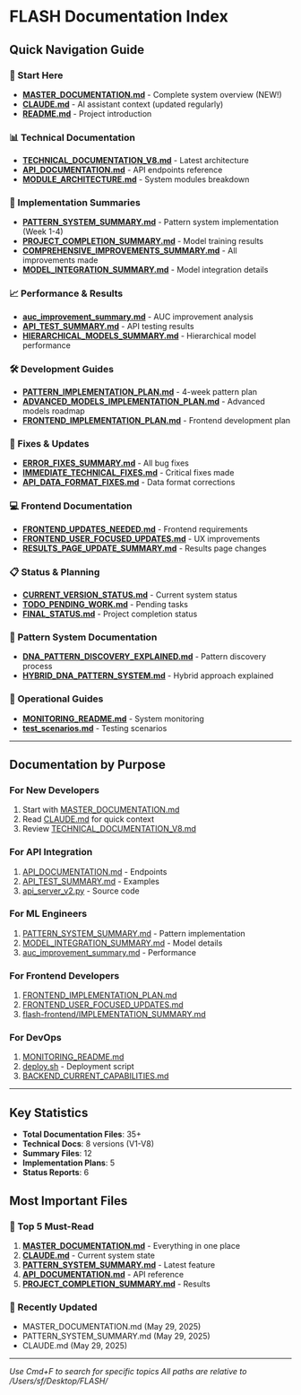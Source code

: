 # FLASH Documentation Index

## Quick Navigation Guide

### 🎯 Start Here
- **[MASTER_DOCUMENTATION.md](MASTER_DOCUMENTATION.md)** - Complete system overview (NEW!)
- **[CLAUDE.md](CLAUDE.md)** - AI assistant context (updated regularly)
- **[README.md](README.md)** - Project introduction

### 📊 Technical Documentation
- **[TECHNICAL_DOCUMENTATION_V8.md](TECHNICAL_DOCUMENTATION_V8.md)** - Latest architecture
- **[API_DOCUMENTATION.md](API_DOCUMENTATION.md)** - API endpoints reference
- **[MODULE_ARCHITECTURE.md](MODULE_ARCHITECTURE.md)** - System modules breakdown

### 🚀 Implementation Summaries
- **[PATTERN_SYSTEM_SUMMARY.md](PATTERN_SYSTEM_SUMMARY.md)** - Pattern system implementation (Week 1-4)
- **[PROJECT_COMPLETION_SUMMARY.md](PROJECT_COMPLETION_SUMMARY.md)** - Model training results
- **[COMPREHENSIVE_IMPROVEMENTS_SUMMARY.md](COMPREHENSIVE_IMPROVEMENTS_SUMMARY.md)** - All improvements made
- **[MODEL_INTEGRATION_SUMMARY.md](MODEL_INTEGRATION_SUMMARY.md)** - Model integration details

### 📈 Performance & Results
- **[auc_improvement_summary.md](auc_improvement_summary.md)** - AUC improvement analysis
- **[API_TEST_SUMMARY.md](API_TEST_SUMMARY.md)** - API testing results
- **[HIERARCHICAL_MODELS_SUMMARY.md](HIERARCHICAL_MODELS_SUMMARY.md)** - Hierarchical model performance

### 🛠️ Development Guides
- **[PATTERN_IMPLEMENTATION_PLAN.md](PATTERN_IMPLEMENTATION_PLAN.md)** - 4-week pattern plan
- **[ADVANCED_MODELS_IMPLEMENTATION_PLAN.md](ADVANCED_MODELS_IMPLEMENTATION_PLAN.md)** - Advanced models roadmap
- **[FRONTEND_IMPLEMENTATION_PLAN.md](FRONTEND_IMPLEMENTATION_PLAN.md)** - Frontend development plan

### 🐛 Fixes & Updates
- **[ERROR_FIXES_SUMMARY.md](ERROR_FIXES_SUMMARY.md)** - All bug fixes
- **[IMMEDIATE_TECHNICAL_FIXES.md](IMMEDIATE_TECHNICAL_FIXES.md)** - Critical fixes made
- **[API_DATA_FORMAT_FIXES.md](API_DATA_FORMAT_FIXES.md)** - Data format corrections

### 💻 Frontend Documentation
- **[FRONTEND_UPDATES_NEEDED.md](FRONTEND_UPDATES_NEEDED.md)** - Frontend requirements
- **[FRONTEND_USER_FOCUSED_UPDATES.md](FRONTEND_USER_FOCUSED_UPDATES.md)** - UX improvements
- **[RESULTS_PAGE_UPDATE_SUMMARY.md](RESULTS_PAGE_UPDATE_SUMMARY.md)** - Results page changes

### 📋 Status & Planning
- **[CURRENT_VERSION_STATUS.md](CURRENT_VERSION_STATUS.md)** - Current system status
- **[TODO_PENDING_WORK.md](TODO_PENDING_WORK.md)** - Pending tasks
- **[FINAL_STATUS.md](FINAL_STATUS.md)** - Project completion status

### 🧬 Pattern System Documentation
- **[DNA_PATTERN_DISCOVERY_EXPLAINED.md](DNA_PATTERN_DISCOVERY_EXPLAINED.md)** - Pattern discovery process
- **[HYBRID_DNA_PATTERN_SYSTEM.md](HYBRID_DNA_PATTERN_SYSTEM.md)** - Hybrid approach explained

### 🔧 Operational Guides
- **[MONITORING_README.md](MONITORING_README.md)** - System monitoring
- **[test_scenarios.md](test_scenarios.md)** - Testing scenarios

---

## Documentation by Purpose

### For New Developers
1. Start with [MASTER_DOCUMENTATION.md](MASTER_DOCUMENTATION.md)
2. Read [CLAUDE.md](CLAUDE.md) for quick context
3. Review [TECHNICAL_DOCUMENTATION_V8.md](TECHNICAL_DOCUMENTATION_V8.md)

### For API Integration
1. [API_DOCUMENTATION.md](API_DOCUMENTATION.md) - Endpoints
2. [API_TEST_SUMMARY.md](API_TEST_SUMMARY.md) - Examples
3. [api_server_v2.py](api_server_v2.py) - Source code

### For ML Engineers
1. [PATTERN_SYSTEM_SUMMARY.md](PATTERN_SYSTEM_SUMMARY.md) - Pattern implementation
2. [MODEL_INTEGRATION_SUMMARY.md](MODEL_INTEGRATION_SUMMARY.md) - Model details
3. [auc_improvement_summary.md](auc_improvement_summary.md) - Performance

### For Frontend Developers
1. [FRONTEND_IMPLEMENTATION_PLAN.md](FRONTEND_IMPLEMENTATION_PLAN.md)
2. [FRONTEND_USER_FOCUSED_UPDATES.md](FRONTEND_USER_FOCUSED_UPDATES.md)
3. [flash-frontend/IMPLEMENTATION_SUMMARY.md](flash-frontend/IMPLEMENTATION_SUMMARY.md)

### For DevOps
1. [MONITORING_README.md](MONITORING_README.md)
2. [deploy.sh](deploy.sh) - Deployment script
3. [BACKEND_CURRENT_CAPABILITIES.md](BACKEND_CURRENT_CAPABILITIES.md)

---

## Key Statistics

- **Total Documentation Files**: 35+
- **Technical Docs**: 8 versions (V1-V8)
- **Summary Files**: 12
- **Implementation Plans**: 5
- **Status Reports**: 6

## Most Important Files

### 🥇 Top 5 Must-Read
1. **[MASTER_DOCUMENTATION.md](MASTER_DOCUMENTATION.md)** - Everything in one place
2. **[CLAUDE.md](CLAUDE.md)** - Current system state
3. **[PATTERN_SYSTEM_SUMMARY.md](PATTERN_SYSTEM_SUMMARY.md)** - Latest feature
4. **[API_DOCUMENTATION.md](API_DOCUMENTATION.md)** - API reference
5. **[PROJECT_COMPLETION_SUMMARY.md](PROJECT_COMPLETION_SUMMARY.md)** - Results

### 📅 Recently Updated
- MASTER_DOCUMENTATION.md (May 29, 2025)
- PATTERN_SYSTEM_SUMMARY.md (May 29, 2025)
- CLAUDE.md (May 29, 2025)

---

*Use Cmd+F to search for specific topics*
*All paths are relative to /Users/sf/Desktop/FLASH/*
